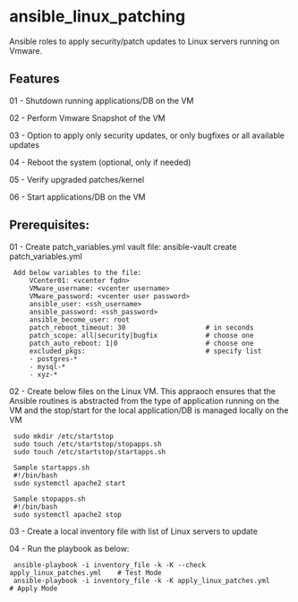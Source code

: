 # ansible_linux_patching

Ansible roles to apply security/patch updates to Linux servers running on Vmware.

Features
--------


01 - Shutdown running applications/DB on the VM

02 - Perform Vmware Snapshot of the VM

03 - Option to apply only security updates, or only bugfixes or all available updates

04 - Reboot the system (optional, only if needed)

05 - Verify upgraded patches/kernel

06 - Start applications/DB on the VM


Prerequisites:
--------------

01 - Create patch_variables.yml vault file:
     ansible-vault create patch_variables.yml
     
     Add below variables to the file:
         VCenter01: <vcenter fqdn>
         VMware_username: <vcenter username>
         VMware_password: <vcenter user password>
         ansible_user: <ssh_username>
         ansible_password: <ssh_password>
         ansible_become_user: root
         patch_reboot_timeout: 30                    # in seconds
         patch_scope: all|security|bugfix            # choose one
         patch_auto_reboot: 1|0                      # choose one 
         excluded_pkgs:                              # specify list
         - postgres-*
         - mysql-*
         - xyz-*

02 - Create below files on the Linux VM. This appraoch ensures that the Ansible routines is abstracted from the type of application running on the VM and the stop/start for the local application/DB is managed locally on the VM

     sudo mkdir /etc/startstop
     sudo touch /etc/startstop/stopapps.sh
     sudo touch /etc/startstop/startapps.sh

     Sample startapps.sh
     #!/bin/bash
     sudo systemctl apache2 start

     Sample stopapps.sh
     #!/bin/bash
     sudo systemctl apache2 stop

03 - Create a local inventory file with list of Linux servers to update

04 - Run the playbook as below:

     ansible-playbook -i inventory_file -k -K --check apply_linux_patches.yml    # Test Mode
     ansible-playbook -i inventory_file -k -K apply_linux_patches.yml            # Apply Mode
     
